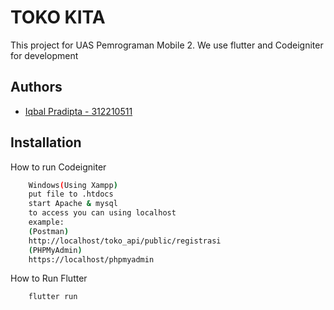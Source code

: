 
# TOKO KITA

This project for UAS Pemrograman Mobile 2.
We use flutter and Codeigniter for development


## Authors

- [Iqbal Pradipta - 312210511](https://www.github.com/iqbalpradipta)


## Installation

How to run Codeigniter

```bash
    Windows(Using Xampp)
    put file to .htdocs
    start Apache & mysql
    to access you can using localhost
    example:
    (Postman)
    http://localhost/toko_api/public/registrasi
    (PHPMyAdmin)
    https://localhost/phpmyadmin
```

How to Run Flutter
```bash
    flutter run
```
